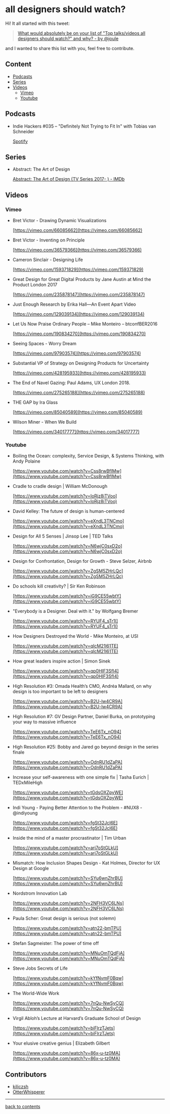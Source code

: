 # all designers should watch?

Hi! It all started with this tweet:

> [What would absolutely be on your list of "Top talks/videos all designers should watch?" and why? - by @joule](https://twitter.com/joulee/status/1337103397112086528)

and I wanted to share this list with you, feel free to contribute.

## Content

- [Podcasts](#podcasts)
- [Series](#series)
- [Videos](#Videos)
    - [Vimeo](#vimeo)
    - [Youtube](#youtube)

## Podcasts

- Indie Hackers #035 – "Definitely Not Trying to Fit In" with Tobias van Schneider

    [Spotify](https://open.spotify.com/episode/79t5VzQM2796EfWwYt7Rls?si=GHCnqAFPSgK93jaFcYpcvg)

## Series

- Abstract: The Art of Design

    [Abstract: The Art of Design (TV Series 2017- ) - IMDb](https://www.imdb.com/title/tt6333098/)

## Videos

### Vimeo

- Bret Victor - Drawing Dynamic Visualizations

    [https://vimeo.com/66085662](https://vimeo.com/66085662)

- Bret Victor - Inventing on Principle

    [https://vimeo.com/36579366](https://vimeo.com/36579366)

- Cameron Sinclair - Designing Life

    [https://vimeo.com/159371829](https://vimeo.com/159371829)

- Great Design for Great Digital Products by Jane Austin at Mind the Product London 2017

    [https://vimeo.com/235878147](https://vimeo.com/235878147)

- Just Enough Research by Erika Hall—An Event Apart Video

    [https://vimeo.com/129039134](https://vimeo.com/129039134)

- Let Us Now Praise Ordinary People – Mike Monteiro – btconfBER2016

    [https://vimeo.com/190834270](https://vimeo.com/190834270)

- Seeing Spaces - Worry Dream

    [https://vimeo.com/97903574](https://vimeo.com/97903574)

- Substantial VP of Strategy on Designing Products for Uncertainty

    [https://vimeo.com/428195933](https://vimeo.com/428195933)

- The End of Navel Gazing: Paul Adams, UX London 2018.

    [https://vimeo.com/275265188](https://vimeo.com/275265188)

- THE GAP by Ira Glass

    [https://vimeo.com/85040589](https://vimeo.com/85040589)

- Wilson Miner - When We Build

    [https://vimeo.com/34017777](https://vimeo.com/34017777)

### Youtube

- Boiling the Ocean: complexity, Service Design, & Systems Thinking, with Andy Polaine

    [https://www.youtube.com/watch?v=Css8rwBfIMw](https://www.youtube.com/watch?v=Css8rwBfIMw)

- Cradle to cradle design | William McDonough

    [https://www.youtube.com/watch?v=IoRjz8iTVoo](https://www.youtube.com/watch?v=IoRjz8iTVoo)

- David Kelley: The future of design is human-centered

    [https://www.youtube.com/watch?v=eXndL3TNCmo](https://www.youtube.com/watch?v=eXndL3TNCmo)

- Design for All 5 Senses | Jinsop Lee | TED Talks

    [https://www.youtube.com/watch?v=N6wjC0sxD2o](https://www.youtube.com/watch?v=N6wjC0sxD2o)

- Design for Confrontation, Design for Growth - Steve Selzer, Airbnb

    [https://www.youtube.com/watch?v=ZgSM5ZHrLQc](https://www.youtube.com/watch?v=ZgSM5ZHrLQc)

- Do schools kill creativity? | Sir Ken Robinson

    [https://www.youtube.com/watch?v=iG9CE55wbtY](https://www.youtube.com/watch?v=iG9CE55wbtY)

- "Everybody is a Designer. Deal with it." by Wolfgang Bremer

    [https://www.youtube.com/watch?v=RYUF4_sTr1I](https://www.youtube.com/watch?v=RYUF4_sTr1I)

- How Designers Destroyed the World - Mike Monteiro, at USI

    [https://www.youtube.com/watch?v=qIcM21l61TE](https://www.youtube.com/watch?v=qIcM21l61TE)

- How great leaders inspire action | Simon Sinek

    [https://www.youtube.com/watch?v=qp0HIF3SfI4](https://www.youtube.com/watch?v=qp0HIF3SfI4)

- High Resolution #3: Omada Health’s CMO, Andréa Mallard, on why design is too important to be left to designers

    [https://www.youtube.com/watch?v=B2U-lw4CR9A](https://www.youtube.com/watch?v=B2U-lw4CR9A)

- High Resolution #7: GV Design Partner, Daniel Burka, on prototyping your way to massive influence

    [https://www.youtube.com/watch?v=TeE6Tx_nO94](https://www.youtube.com/watch?v=TeE6Tx_nO94)

- High Resolution #25: Bobby and Jared go beyond design in the series finale

    [https://www.youtube.com/watch?v=OdnRU1dZaPA](https://www.youtube.com/watch?v=OdnRU1dZaPA)

- Increase your self-awareness with one simple fix | Tasha Eurich | TEDxMileHigh

    [https://www.youtube.com/watch?v=tGdsOXZpyWE](https://www.youtube.com/watch?v=tGdsOXZpyWE)

- Indi Young - Paying Better Attention to the Problem - #NUX8 - @indiyoung

    [https://www.youtube.com/watch?v=fgSt32Jcl6E](https://www.youtube.com/watch?v=fgSt32Jcl6E)

- Inside the mind of a master procrastinator | Tim Urban

    [https://www.youtube.com/watch?v=arj7oStGLkU](https://www.youtube.com/watch?v=arj7oStGLkU)

- Mismatch: How Inclusion Shapes Design - Kat Holmes, Director for UX Design at Google

    [https://www.youtube.com/watch?v=SYu6wnZhrBU](https://www.youtube.com/watch?v=SYu6wnZhrBU)

- Nordstrom Innovation Lab

    [https://www.youtube.com/watch?v=2NFH3VC6LNs](https://www.youtube.com/watch?v=2NFH3VC6LNs)

- Paula Scher: Great design is serious (not solemn)

    [https://www.youtube.com/watch?v=atn22-bmTPU](https://www.youtube.com/watch?v=atn22-bmTPU)

- Stefan Sagmeister: The power of time off

    [https://www.youtube.com/watch?v=MNuOmTQdFjA](https://www.youtube.com/watch?v=MNuOmTQdFjA)

- Steve Jobs Secrets of Life

    [https://www.youtube.com/watch?v=kYfNvmF0Bqw](https://www.youtube.com/watch?v=kYfNvmF0Bqw)
 
- The World-Wide Work

    [https://www.youtube.com/watch?v=7nQu-NwSyCQ](https://www.youtube.com/watch?v=7nQu-NwSyCQ)

- Virgil Abloh’s Lecture at Harvard’s Graduate School of Design

    [https://www.youtube.com/watch?v=biFlrzTJets](https://www.youtube.com/watch?v=biFlrzTJets)

- Your elusive creative genius | Elizabeth Gilbert

    [https://www.youtube.com/watch?v=86x-u-tz0MA](https://www.youtube.com/watch?v=86x-u-tz0MA)

## Contributors
- [kiliczsh](https://github.com/kiliczsh)
- [OtterWhisperer](https://github.com/OtterWhisperer)

---
[back to contents](#content)
